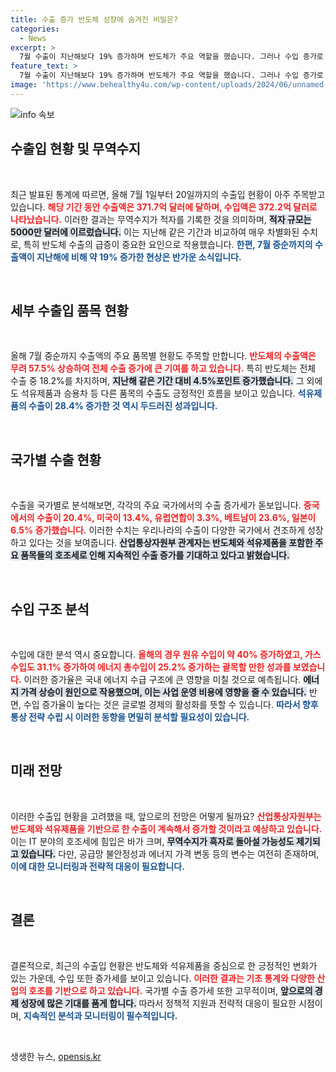 ```yaml
---
title: 수출 증가 반도체 성장에 숨겨진 비밀은?
categories:
  - News
excerpt: >
  7월 수출이 지난해보다 19% 증가하며 반도체가 주요 역할을 했습니다. 그러나 수입 증가로 무역수지는 5000만 달러 적자를 기록했습니다. IT 품목 호조세 속에서 수출과 무역수지 흑자 전망이 긍정적인 가운데 에너지 수입도 큰 폭으로 증가하고 있습니다.
feature_text: >
  7월 수출이 지난해보다 19% 증가하며 반도체가 주요 역할을 했습니다. 그러나 수입 증가로 무역수지는 5000만 달러 적자를 기록했습니다. IT 품목 호조세 속에서 수출과 무역수지 흑자 전망이 긍정적인 가운데 에너지 수입도 큰 폭으로 증가하고 있습니다.
image: 'https://www.behealthy4u.com/wp-content/uploads/2024/06/unnamed-file.png'
---
```


<p><img src="https://www.behealthy4u.com/wp-content/uploads/2024/06/unnamed-file.png" alt="info 속보" /></p>

<h2 data-ke-size="size26">수출입 현황 및 무역수지</h2>

<p data-ke-size="size16">&nbsp;</p>

<p>최근 발표된 통계에 따르면, 올해 7월 1일부터 20일까지의 수출입 현황이 아주 주목받고 있습니다. <b><span style="color: #ee2323;">해당 기간 동안 수출액은 371.7억 달러에 달하며, 수입액은 372.2억 달러로 나타났습니다.</span></b> 이러한 결과는 무역수지가 적자를 기록한 것을 의미하며, <b><span style="background-color: #21538527;">적자 규모는 5000만 달러에 이르렀습니다.</span></b> 이는 지난해 같은 기간과 비교하여 매우 차별화된 수치로, 특히 반도체 수출의 급증이 중요한 요인으로 작용했습니다. <b><span style="color: #1a5490;">한편, 7월 중순까지의 수출액이 지난해에 비해 약 19% 증가한 현상은 반가운 소식입니다.</span></b> </p>

<p data-ke-size="size16">&nbsp;</p>

<h2 data-ke-size="size26">세부 수출입 품목 현황</h2>

<p data-ke-size="size16">&nbsp;</p>

<p>올해 7월 중순까지 수출액의 주요 품목별 현황도 주목할 만합니다. <b><span style="color: #ee2323;">반도체의 수출액은 무려 57.5% 상승하여 전체 수출 증가에 큰 기여를 하고 있습니다.</span></b> 특히 반도체는 전체 수출 중 18.2%를 차지하며, <b><span style="background-color: #21538527;">지난해 같은 기간 대비 4.5%포인트 증가했습니다.</span></b> 그 외에도 석유제품과 승용차 등 다른 품목의 수출도 긍정적인 흐름을 보이고 있습니다. <b><span style="color: #1a5490;">석유제품의 수출이 28.4% 증가한 것 역시 두드러진 성과입니다.</span></b></p>

<p data-ke-size="size16">&nbsp;</p>

<h2 data-ke-size="size26">국가별 수출 현황</h2>

<p data-ke-size="size16">&nbsp;</p>

<p>수출을 국가별로 분석해보면, 각각의 주요 국가에서의 수출 증가세가 돋보입니다. <b><span style="color: #ee2323;">중국에서의 수출이 20.4%, 미국이 13.4%, 유럽연합이 3.3%, 베트남이 23.6%, 일본이 6.5% 증가했습니다.</span></b> 이러한 수치는 우리나라의 수출이 다양한 국가에서 견조하게 성장하고 있다는 것을 보여줍니다. <b><span style="background-color: #21538527;">산업통상자원부 관계자는 반도체와 석유제품을 포함한 주요 품목들의 호조세로 인해 지속적인 수출 증가를 기대하고 있다고 밝혔습니다.</span></b></p>

<p data-ke-size="size16">&nbsp;</p>

<h2 data-ke-size="size26">수입 구조 분석</h2>

<p data-ke-size="size16">&nbsp;</p>

<p>수입에 대한 분석 역시 중요합니다. <b><span style="color: #ee2323;">올해의 경우 원유 수입이 약 40% 증가하였고, 가스 수입도 31.1% 증가하여 에너지 총수입이 25.2% 증가하는 괄목할 만한 성과를 보였습니다.</span></b> 이러한 증가율은 국내 에너지 수급 구조에 큰 영향을 미칠 것으로 예측됩니다. <b><span style="background-color: #21538527;">에너지 가격 상승이 원인으로 작용했으며, 이는 사업 운영 비용에 영향을 줄 수 있습니다.</span></b> 반면, 수입 증가율이 높다는 것은 글로벌 경제의 활성화를 뜻할 수 있습니다. <b><span style="color: #1a5490;">따라서 향후 통상 전략 수립 시 이러한 동향을 면밀히 분석할 필요성이 있습니다.</span></b></p>

<p data-ke-size="size16">&nbsp;</p>

<h2 data-ke-size="size26">미래 전망</h2>

<p data-ke-size="size16">&nbsp;</p>

<p>이러한 수출입 현황을 고려했을 때, 앞으로의 전망은 어떻게 될까요? <b><span style="color: #ee2323;">산업통상자원부는 반도체와 석유제품을 기반으로 한 수출이 계속해서 증가할 것이라고 예상하고 있습니다.</span></b> 이는 IT 분야의 호조세에 힘입은 바가 크며, <b><span style="background-color: #21538527;">무역수지가 흑자로 돌아설 가능성도 제기되고 있습니다.</span></b> 다만, 공급망 불안정성과 에너지 가격 변동 등의 변수는 여전히 존재하며, <b><span style="color: #1a5490;">이에 대한 모니터링과 전략적 대응이 필요합니다.</span></b> </p>

<p data-ke-size="size16">&nbsp;</p>

<h2 data-ke-size="size26">결론</h2>

<p data-ke-size="size16">&nbsp;</p>

<p>결론적으로, 최근의 수출입 현황은 반도체와 석유제품을 중심으로 한 긍정적인 변화가 있는 가운데, 수입 또한 증가세를 보이고 있습니다. <b><span style="color: #ee2323;">이러한 결과는 기초 통계와 다양한 산업의 호조를 기반으로 하고 있습니다.</span></b> 국가별 수출 증가세 또한 고무적이며, <b><span style="background-color: #21538527;">앞으로의 경제 성장에 많은 기대를 품게 합니다.</span></b> 따라서 정책적 지원과 전략적 대응이 필요한 시점이며, <b><span style="color: #1a5490;">지속적인 분석과 모니터링이 필수적입니다.</span></b> </p>

<p data-ke-size="size16">&nbsp;</p>
생생한 뉴스, <a href="https://opensis.kr" rel="dofollow">opensis.kr</a>


